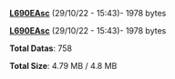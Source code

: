 [**L690EAsc**](/data/L690EAsc.txt) (29/10/22 - 15:43)- 1978 bytes

[**L690EAsc**](/data/L690EAsc.txt) (29/10/22 - 15:43)- 1978 bytes

**Total Datas**: 758

**Total Size**: 4.79 MB / 4.8 MB